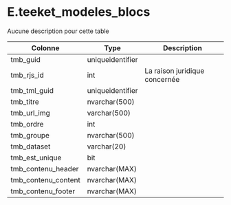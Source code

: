 # E.teeket_modeles_blocs

Aucune description pour cette table

Colonne|Type|Description
---|---|---
tmb_guid|uniqueidentifier|
tmb_rjs_id|int|La raison juridique concernée 
tmb_tml_guid|uniqueidentifier|
tmb_titre|nvarchar(500)|
tmb_url_img|varchar(500)|
tmb_ordre|int|
tmb_groupe|nvarchar(500)|
tmb_dataset|varchar(20)|
tmb_est_unique|bit|
tmb_contenu_header|nvarchar(MAX)|
tmb_contenu_content|nvarchar(MAX)|
tmb_contenu_footer|nvarchar(MAX)|
